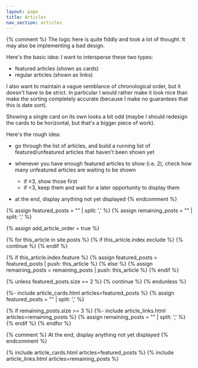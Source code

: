 ```yaml
---
layout: page
title: Articles
nav_section: articles
---
```


<style type="x-text/scss">
  @use "components/article_cards";

  .article_links + .article_cards {
    margin-top: 2em;
  }

  #articles {
    margin-top: 2.5em;
  }
</style>

{% comment %}
  The logic here is quite fiddly and took a lot of thought.  It may also be
  implementing a bad design.

  Here's the basic idea: I want to intersperse these two types:

  * featured articles (shown as cards)
  * regular articles (shown as links)

  I also want to maintain a vague semblance of chronological order, but it doesn't
  have to be strict.  In particular I would rather make it look nice than make the
  sorting completely accurate (because I make no guarantees that this is date sort).

  Showing a single card on its own looks a bit odd (maybe I should redesign the
  cards to be horizontal, but that's a bigger piece of work).

  Here's the rough idea:

  * go through the list of articles, and build a running list of featured/unfeatured
    articles that haven't been shown yet
  * whenever you have enough featured articles to show (i.e. 2), check how many
    unfeatured articles are waiting to be shown

    - if ≥3, show those first
    - if <3, keep them and wait for a later opportunity to display them
  * at the end, display anything not yet displayed
{% endcomment %}

{% assign featured_posts  = "" | split: ',' %}
{% assign remaining_posts = "" | split: ',' %}

{% assign add_article_order = true %}

<div id="articles">
{% for this_article in site.posts %}
  {% if this_article.index.exclude %}
    {% continue %}
  {% endif %}

  {% if this_article.index.feature %}
    {% assign featured_posts = featured_posts | push: this_article %}
  {% else %}
    {% assign remaining_posts = remaining_posts | push: this_article %}
  {% endif %}

  {% unless featured_posts.size == 2 %}
    {% continue %}
  {% endunless %}

  {%- include article_cards.html articles=featured_posts %}
  {% assign featured_posts = "" | split: ',' %}

  {% if remaining_posts.size >= 3 %}
  {%- include article_links.html articles=remaining_posts %}
  {% assign remaining_posts = "" | split: ',' %}
  {% endif %}
{% endfor %}

{% comment %}
  At the end, display anything not yet displayed
{% endcomment %}

{% include article_cards.html articles=featured_posts %}
{% include article_links.html articles=remaining_posts %}
</div>

<script>
  window.addEventListener("DOMContentLoaded", function() {
    /* https://stackoverflow.com/a/11744120/1558022 */
    const width  = window.innerWidth || document.documentElement.clientWidth ||
    document.body.clientWidth;

    if (width < 1000) {
      console.log(`Leaving article cards as 2-column layout (width=${width})`);
      return;
    }

    console.log(`Switching article cards to 3-column layout (width=${width})`);

    /* First reconstruct the "site.posts" array based on the HTML already
     * on the page.  We're going to just shuffle the HTML elements around;
     * not rearrange the whole thing. */
    const allFeaturedPosts = Array.from(document.querySelectorAll('.card'))
      .map(function(elem) {
        return {
          'elem': elem,
          'type': 'featured',
          'order': Number(elem.getAttribute('data-ord'))
        };
      });
    const allRemainingPosts = Array.from(document.querySelectorAll('.article_links li'))
      .map(function(elem) {
        return {
          'elem': elem,
          'type': 'remaining',
          'order': Number(elem.getAttribute('data-ord'))
        };
      });

    const posts = allFeaturedPosts.concat(allRemainingPosts)
      .sort((a, b) => b.order - a.order);

    /* Now re-implement the sorting logic. */
    const container = document.createElement("div");
    container.setAttribute("id", "articles");

    var featuredPosts = [];
    var remainingPosts = [];

    posts.forEach(function(thisArticle) {
      if (thisArticle.type === 'featured') {
        featuredPosts.push(thisArticle);
      } else {
        remainingPosts.push(thisArticle);
      }

      if (featuredPosts.length !== 3) {
        return;
      }

      var articleCards = document.createElement("ul");
      articleCards.setAttribute('class', 'plain_list article_cards');
      featuredPosts.forEach(p => articleCards.appendChild(p.elem));
      container.appendChild(articleCards);
      featuredPosts = [];

      if (remainingPosts.length >= 5) {
        var articleLinks = document.createElement("ul");
        articleLinks.setAttribute('class', 'plain_list article_links');
        remainingPosts.forEach(p => articleLinks.appendChild(p.elem));
        container.appendChild(articleLinks);
        remainingPosts = [];
      }
    });

    if (featuredPosts.length > 0) {
      var articleCards = document.createElement("ul");
      articleCards.setAttribute('class', 'plain_list article_cards');
      featuredPosts.forEach(p => articleCards.appendChild(p.elem));
      container.appendChild(articleCards);
    }

    if (remainingPosts.length > 0) {
      var articleLinks = document.createElement("ul");
      articleLinks.setAttribute('class', 'plain_list article_links');
      remainingPosts.forEach(p => articleLinks.appendChild(p.elem));
      container.appendChild(articleLinks);
    }

    document.querySelector('#articles').replaceWith(container);
  });
</script>
